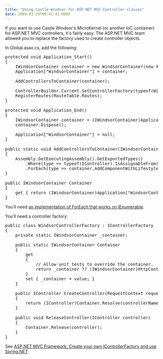 ```yaml
---
title: "Using Castle Windsor for ASP.NET MVC Controller classes"
date: 2009-03-29T09:41:41.000Z
---
```

If you want to use Castle Windsor's MicroKernel (or another IoC container) for ASP.NET MVC controllers, it's fairly easy. The ASP.NET MVC team allowed you to replace the factory used to create controller objects.

In Global.asax.cs, add the following:

<pre>protected void Application_Start()
{
    IWindsorContainer container = new WindsorContainer(new XmlInterpreter());
    Application["WindsorContainer"] = container;

    AddControllersToContainer(container);

    ControllerBuilder.Current.SetControllerFactory(typeof(WindsorControllerFactory));
    RegisterRoutes(RouteTable.Routes);
}

protected void Application_End()
{
    IWindsorContainer container = (IWindsorContainer)Application["WindsorContainer"];
    container.Dispose();

    Application["WindsorContainer"] = null;
}

public static void AddControllersToContainer(IWindsorContainer container)
{
    Assembly.GetExecutingAssembly().GetExportedTypes()
        .Where(type => typeof(IController).IsAssignableFrom(type))
        .ForEach(type => container.AddComponentWithLifestyle(type.Name.ToLower(), type, LifestyleType.Transient));
}

public IWindsorContainer Container
{
    get { return (IWindsorContainer)Application["WindsorContainer"]; }
}</pre>

You'll need [an implementation of ForEach that works on IEnumerable](/content/2009/03/linqs-foreach-doesnt-work-ienumerablet).

You'll need a controller factory:

<pre>public class WindsorControllerFactory : IControllerFactory
{
    private static IWindsorContainer _container;

    public static IWindsorContainer Container
    {
        get
        {
            // Allow unit tests to override the container.
            return _container ?? (IWindsorContainer)HttpContext.Current.Application["WindsorContainer"];
        }
        set { _container = value; }
    }

    public IController CreateController(RequestContext requestContext, string controllerName)
    {
        return (IController)Container.Resolve(controllerName.ToLower() + "controller");
    }

    public void ReleaseController(IController controller)
    {
        Container.Release(controller);
    }
}</pre>

See [ASP.NET MVC Framework: Create your own IControllerFactory and use Spring.NET](http://weblogs.asp.net/fredriknormen/archive/2007/11/17/asp-net-mvc-framework-create-your-own-icontrollerfactory-and-use-spring-net.aspx)
